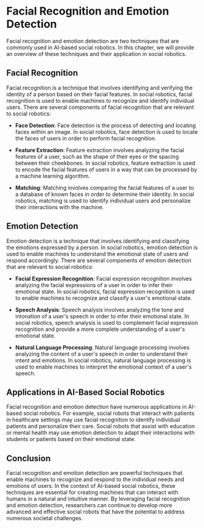 Facial Recognition and Emotion Detection
============================================================================================

Facial recognition and emotion detection are two techniques that are commonly used in AI-based social robotics. In this chapter, we will provide an overview of these techniques and their application in social robotics.

Facial Recognition
------------------

Facial recognition is a technique that involves identifying and verifying the identity of a person based on their facial features. In social robotics, facial recognition is used to enable machines to recognize and identify individual users. There are several components of facial recognition that are relevant to social robotics:

* **Face Detection**: Face detection is the process of detecting and locating faces within an image. In social robotics, face detection is used to locate the faces of users in order to perform facial recognition.

* **Feature Extraction**: Feature extraction involves analyzing the facial features of a user, such as the shape of their eyes or the spacing between their cheekbones. In social robotics, feature extraction is used to encode the facial features of users in a way that can be processed by a machine learning algorithm.

* **Matching**: Matching involves comparing the facial features of a user to a database of known faces in order to determine their identity. In social robotics, matching is used to identify individual users and personalize their interactions with the machine.

Emotion Detection
-----------------

Emotion detection is a technique that involves identifying and classifying the emotions expressed by a person. In social robotics, emotion detection is used to enable machines to understand the emotional state of users and respond accordingly. There are several components of emotion detection that are relevant to social robotics:

* **Facial Expression Recognition**: Facial expression recognition involves analyzing the facial expressions of a user in order to infer their emotional state. In social robotics, facial expression recognition is used to enable machines to recognize and classify a user's emotional state.

* **Speech Analysis**: Speech analysis involves analyzing the tone and intonation of a user's speech in order to infer their emotional state. In social robotics, speech analysis is used to complement facial expression recognition and provide a more complete understanding of a user's emotional state.

* **Natural Language Processing**: Natural language processing involves analyzing the content of a user's speech in order to understand their intent and emotions. In social robotics, natural language processing is used to enable machines to interpret the emotional context of a user's speech.

Applications in AI-Based Social Robotics
----------------------------------------

Facial recognition and emotion detection have numerous applications in AI-based social robotics. For example, social robots that interact with patients in healthcare settings may use facial recognition to identify individual patients and personalize their care. Social robots that assist with education or mental health may use emotion detection to adapt their interactions with students or patients based on their emotional state.

Conclusion
----------

Facial recognition and emotion detection are powerful techniques that enable machines to recognize and respond to the individual needs and emotions of users. In the context of AI-based social robotics, these techniques are essential for creating machines that can interact with humans in a natural and intuitive manner. By leveraging facial recognition and emotion detection, researchers can continue to develop more advanced and effective social robots that have the potential to address numerous societal challenges.
